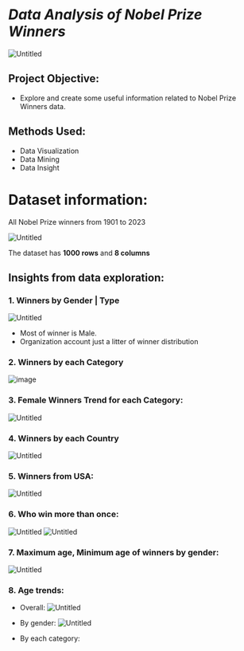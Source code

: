 # ***Data Analysis of Nobel Prize Winners***

![Untitled](https://github.com/Khangtran94/Data_Analysis_of_Nobel_Prize_Winners/assets/146164801/2a6c1404-2e6e-4556-a83d-618295e1ecfd)

## Project Objective:
* Explore and create some useful information related to Nobel Prize Winners data.

## Methods Used:
* Data Visualization
* Data Mining
* Data Insight

# Dataset information:
All Nobel Prize winners from 1901 to 2023

![Untitled](https://github.com/Khangtran94/Data_Analysis_of_Nobel_Prize_Winners/assets/146164801/527c693a-6933-4b71-8797-248e361ccd53)

The dataset has **1000 rows** and **8 columns**

## Insights from data exploration:
### 1. Winners by Gender | Type
![Untitled](https://github.com/Khangtran94/Data_Analysis_of_Nobel_Prize_Winners/assets/146164801/032352f2-799d-4469-987c-e92b3c643fd3)

* Most of winner is Male.
* Organization account just a litter of winner distribution

### 2. Winners by each Category
![image](https://github.com/Khangtran94/Data_Analysis_of_Nobel_Prize_Winners/assets/146164801/ca989c94-d4f2-406d-a18b-51b1797ccc6d)

### 3. Female Winners Trend for each Category:
![Untitled](https://github.com/Khangtran94/Data_Analysis_of_Nobel_Prize_Winners/assets/146164801/40835773-7cfe-46e4-8f94-91afb7aea024)

### 4. Winners by each Country
![Untitled](https://github.com/Khangtran94/Data_Analysis_of_Nobel_Prize_Winners/assets/146164801/9ec7d434-317e-49a1-8ffb-2fbc1ed028f1)

### 5. Winners from USA:
![Untitled](https://github.com/Khangtran94/Data_Analysis_of_Nobel_Prize_Winners/assets/146164801/833f9c7c-0b99-4a63-8c63-b5914aa15bd9)

### 6. Who win more than once:
![Untitled](https://github.com/Khangtran94/Data_Analysis_of_Nobel_Prize_Winners/assets/146164801/dec51fd5-bc9e-414b-aad4-fb7af7af88c7)
![Untitled](https://github.com/Khangtran94/Data_Analysis_of_Nobel_Prize_Winners/assets/146164801/4c3e6fdb-e45d-4cda-9da5-475bfac3aef9)

### 7. Maximum age, Minimum age of winners by gender:
![Untitled](https://github.com/Khangtran94/Data_Analysis_of_Nobel_Prize_Winners/assets/146164801/9d0d7b71-cd9e-4853-b114-2be75f889952)

### 8. Age trends:
* Overall:
![Untitled](https://github.com/Khangtran94/Data_Analysis_of_Nobel_Prize_Winners/assets/146164801/557f7d5c-7b55-4e20-8839-c7c4effd4390)
  
* By gender:
![Untitled](https://github.com/Khangtran94/Data_Analysis_of_Nobel_Prize_Winners/assets/146164801/91fa7680-0096-4d5c-97d4-cd1c08f21189)

* By each category:






